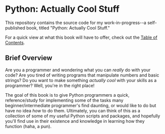 # Python: Actually Cool Stuff 
This repository contains the source code for my work-in-progress--a
self-published book, titled "Python: Actually Cool Stuff."

For a quick view at what this book will have to offer, check out the [Table of
Contents](https://github.com/zach-king/CoolPython/blob/master/book/table-of-contents.pdf). 

## Brief Overview 
Are you a programmer and wondering what you can *really* do with your code? Are you tired of writing programs that 
manipulate numbers and basic strings? Do you want to make something *actually cool* with your skills as a programmer? 
Well, you're in the right place! 

The goal of this book is to give Python programmers a quick, reference/study for implementing some of the tasks many 
beginner/intermediate programmer's find daunting, or would like to do but have no idea *how* to do them. Ultimately, 
you can think of this as a collection of some of my useful Python scripts and packages, and hopefully you'll find use 
in their existence and knowledge in learning how they function (haha, a pun). 
